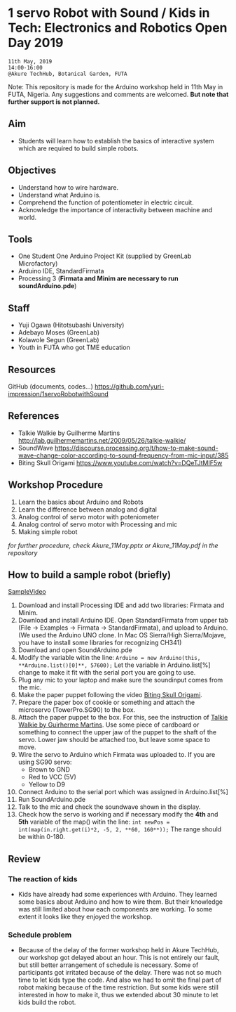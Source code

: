 # 1 servo Robot with Sound / Kids in Tech: Electronics and Robotics Open Day 2019

	11th May, 2019
	14:00-16:00
	@Akure TechHub, Botanical Garden, FUTA


Note: This repository is made for the Arduino workshop held in 11th May in FUTA, Nigeria.  Any suggestions and comments are welcomed. **But note that further support is not planned.**

## Aim
- Students will learn how to establish the basics of interactive system which are required to build simple robots.

## Objectives
- Understand how to wire hardware.
- Understand what Arduino is.
- Comprehend the function of potentiometer in electric circuit.
- Acknowledge the importance of interactivity between machine and world.

## Tools
- One Student One Arduino Project Kit (supplied by GreenLab Microfactory)
- Arduino IDE,  StandardFirmata
- Processing 3 (**Firmata and Minim are necessary to run soundArduino.pde**)

## Staff
- Yuji Ogawa (Hitotsubashi University)
- Adebayo Moses (GreenLab)
- Kolawole Segun (GreenLab)
- Youth in FUTA who got TME education

## Resources
GitHub (documents, codes…) 
https://github.com/yuri-impression/1servoRobotwithSound

## References
- Talkie Walkie by Guilherme Martins http://lab.guilhermemartins.net/2009/05/26/talkie-walkie/
- SoundWave https://discourse.processing.org/t/how-to-make-sound-wave-change-color-according-to-sound-frequency-from-mic-input/385
- Biting Skull Origami https://www.youtube.com/watch?v=DQeTJtMIF5w

## Workshop Procedure
1. Learn the basics about Arduino and Robots  
2. Learn the difference between analog and digital 
3. Analog control of servo motor with poteniometer 
4. Analog control of servo motor with Processing and mic
5. Making simple robot

*for further procedure, check Akure_11May.pptx or Akure_11May.pdf in the repository*

## How to build a sample robot (briefly)
[SampleVideo](https://github.com/yuri-impression/1servoRobotwithSound/blob/master/TestVideo.mp4) 
1. Download and install Processing IDE and add two libraries: Firmata and Minim. 
2. Download and install Arduino IDE. Open StandardFirmata from upper tab (File -> Examples -> Firmata -> StandardFirmata), and upload to Arduino. (We used the Arduino UNO clone. In Mac OS Sierra/High Sierra/Mojave, you have to install some libraries for recognizing CH341)
3. Download and open SoundArduino.pde
4. Modify the variable witin the line: ```Arduino = new Arduino(this, **Arduino.list()[0]**, 57600);```
Let the variable in Arduino.list[%] change to make it fit with the serial port you are going to use.
5. Plug any mic to your laptop and make sure the soundinput comes from the mic.
6. Make the paper puppet following the video [Biting Skull Origami](https://www.youtube.com/watch?v=DQeTJtMIF5w).
7. Prepare the paper box of cookie or something and attach the microservo (TowerPro.SG90) to the box. 
8. Attach the paper puppet to the box. For this, see the instruction of [Talkie Walkie by Guirherme Martins](http://lab.guilhermemartins.net/2009/05/26/talkie-walkie/). Use some piece of cardboard or something to connect the upper jaw of the puppet to the shaft of the servo. Lower jaw should be attached too, but leave some space to move.
9. Wire the servo to Arduino which Firmata was uploaded to. 
If you are using SG90 servo:
	- Brown to GND
	- Red to VCC (5V)
	- Yellow to D9
10. Connect Arduino to the serial port which was assigned in Arduino.list[%]
11. Run SoundArduino.pde
12. Talk to the mic and check the soundwave shown in the display.
13. Check how the servo is working and if necessary modify the **4th** and **5th** variable of the map() witin the line: ```int newPos = int(map(in.right.get(i)*2, -5, 2, **60, 160**));```
The range should be within 0-180.


## Review
### The reaction of kids
- Kids have already had some experiences with Arduino. They learned some basics about Arduino and how to wire them. But their knowledge was still limited about how each components are working. To some extent it looks like they enjoyed the workshop.
### Schedule problem
- Because of the delay of the former workshop held in Akure TechHub, our workshop got delayed about an hour. This is not entirely our fault, but still better arrangement of schedule is necessary. Some of participants got irritated because of the delay. There was not so much time to let kids type the code. And also we had to omit the final part of robot making because of the time restriction. But some kids were still interested in how to make it, thus we extended about 30 minute to let kids build the robot.

